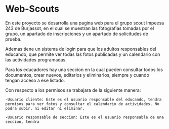 # Web-Scouts
En este proyecto se desarrolla una pagina web para el grupo scout Impeesa 243 de Burjassot, en el cual se muestran las fotografias tomadas por el grupo,
un apartado de inscripciones y un apartado de solicitudes de prueba.

Ademas tiene un sistema de login para que los adultos responsables del educando, que permite ver todas las fotos publicadas y un calendario con las actividades programadas.

Para los educadores hay una seccion en la cual pueden consultar todos los documentos, crear nuevos, editarlos y eliminarlos, siempre y cuando tengan acceso a ese listado.

Con respecto a los permisos se trabajara de la siguiente manera:

    -Usuario cliente: Este es el usuario responsable del educando, tendra permisos para ver fotos y consultar el calendario de actividades. No podra subir, ni editar ni eliminar.

    -Usuario responsable de seccion: Este es el usuario responsable de una seccion, tendra
